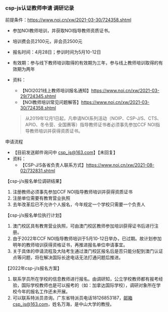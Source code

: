 ### csp-js认证教师申请 调研记录

前提条件：https://www.noi.cn/xw/2021-03-30/724358.shtml

- 参加NOI教师培训，并获取NOI指导教师资质证书。

- 培训费会员2100元，非会员2500元

- 报名时间：4月28日；参训时间为5月10-12日

- 有效期：参与线下教师培训取得的有效期为三年，参与线上教师培训取得的有效期为两年

- 资料：

  - 【NOI2021线上教师培训报名通知】https://www.noi.cn/xw/2021-03-29/724345.shtml
  - 【NOI教师培训常见问题解答】https://www.noi.cn/xw/2021-03-30/724358.shtml

  > 从2019年12月1日起，凡申请NOI系列活动（NOIP、CSP-J/S、CTS、APIO、冬令营、全国赛等）指导教师证书者必须事先参加CCF NOI指导教师培训并获得资质证书。



申请流程

- 【目前发送邮件询问中 csp_js@163.com】【未回复】
- 资料：
  - 【CSP-J/S各省负责人联系方式】https://www.noi.cn/xw/2021-08-02/732831.shtml



【csp-j/s报名单位调研结果】
1. 注册教师必须事先参加CCF NOI指导教师培训并获得资质证书
2. 注册单位需要有教育营业执照
3. 去年改革后已不允许个人报名，今年规定一个学校只需要一个负责人



【csp-j/s报名单位执行计划】
1. 澳门校区具有教育营业执照，可由澳门校区教师参加培训获得证书后进行注册。
2. 由于2022年CCF NOI指导教师培训于5月10-12日举办，已过期。故计划参加明年的教师培训获得资格证书，再推进报名单位申请事宜。
3. 关于具体的申请流程及大陆考生通过澳门校区报名后是否只能分配到澳门认证点等问题，将在解决国际长途电话无法打通问题后推进。



【2022年csp-j/s报名方案】
1. 联系学员所在学校的信息教师进行报名。由调研知，公立学校教师都有报考经验，国际学校教师也是可以报考的（如：加拿达国际学校），调研对象所在学校今年的报名工作还未开展。
2. 可以联系特派员咨询。广东省特派员电话18126853187，邮箱csp_js@163.com，姓名万海，是中山大学的教授。
